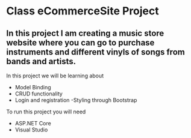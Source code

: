 # Class eCommerceSite Project

## In this project I am creating a music store website where you can go to purchase instruments and different vinyls of songs from bands and artists.

In this project we will be learning about 
- Model Binding
- CRUD functionality 
- Login and registration
-Styling through Bootstrap

To run this project you will need
- ASP.NET Core
- Visual Studio


